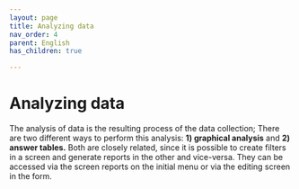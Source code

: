 ```yaml
---
layout: page
title: Analyzing data
nav_order: 4
parent: English
has_children: true

---
```

# Analyzing data

The analysis of data is the resulting process of the 
data collection; There are two different ways to perform 
this analysis: **1) graphical analysis** and **2) answer tables.** 
Both are closely related, since it is possible to create 
filters in a screen and generate reports in the other and 
vice-versa. They can be accessed via the screen reports 
on the initial menu or via the editing screen in the form.